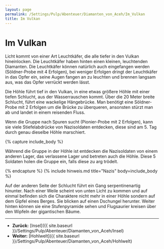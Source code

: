 ```yaml
---
layout: page
permalink: /Settings/Pulp/Abenteuer/Diamanten_von_Aceh/Im_Vulkan
title: Im Vulkan
---
```


# Im Vulkan

Licht kommt von einer Art Leuchtkäfer, die alle tiefer in den Vulkan hineinlocken. Die Leuchtkäfer haben hinten einen kleinen, leuchtenden Diamanten. Die Leuchtkäfer können natürlich auch eingefangen werden (Söldner-Probe mit 4 Erfolgen), bei weniger Erfolgen dringt der Leuchtkäfer in das Opfer ein, seine Augen fangen an zu leuchten und brennen langsam aus, was das Opfer verrückt werden lässt.

Die Höhle führt tief in den Vulkan, in eine etwas größere Höhle mit einer tiefen Schlucht, aus der Wasserrauschen kommt. Über die 20 Meter breite Schlucht, führt eine wackelige Hängebrücke. Man benötigt eine Söldner-Probe mit 2 Erfolgen um die Brücke zu überqueren, ansonsten stürzt man ab und landet in einem reisenden Fluss.

Wenn die Gruppe nach Spuren sucht (Pionier-Probe mit 2 Erfolgen), kann sie viele Stiefelabdrücke von Nazisoldaten entdecken, diese sind am 5. Tag durch genau dieselbe Höhle marschiert.

{% capture include_body %}

Während die Gruppe in der Höhle ist entdecken die Nazisoldaten von einem anderen Lager, das verlassene Lager und betreten auch die Höhle. Diese 5 Soldaten holen die Gruppe ein, falls diese zu arg trödelt.

{% endcapture %}
{% include hinweis.md title="Nazis" body=include_body %}

Auf der anderen Seite der Schlucht führt ein Gang serpentinenartig hinunter. Nach einer Weile scheint von unten Licht zu kommen und auf einmal befinden sich die Charaktere nicht mehr in einer Höhle sondern auf dem Gipfel eines Berges. Sie blicken auf einen Dschungel herunter. Weiter hinten können sie eine Stufenpyramide sehen und Flugsaurier kreisen über den Wipfeln der gigantischen Bäume.

***
- **Zurück:** [Insel]({{ site.baseurl }}/Settings/Pulp/Abenteuer/Diamanten_von_Aceh/Insel)
- **Weiter:** [Hohlwelt]({{ site.baseurl }}/Settings/Pulp/Abenteuer/Diamanten_von_Aceh/Hohlwelt)
